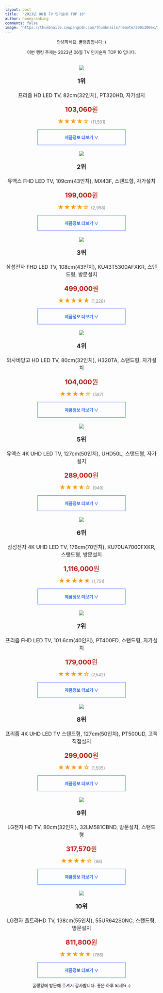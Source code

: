 ```yaml
---
layout: post
title:  "2023년 06월 TV 인기순위 TOP 10"
author: honeyranking
comments: false
image: "https://thumbnail6.coupangcdn.com/thumbnails/remote/300x300ex/image/retail/images/5296877259013933-81144453-dd2a-4724-9bc1-93a9b841f85e.jpg"
---
```

<p style="text-align: center;">안녕하세요. 꿀랭킹입니다 :)</p>
<p style="text-align: center;">이번 랭킹 주제는 2023년 06월 TV 인기순위 TOP 10 입니다.</p><center><img src="https://thumbnail6.coupangcdn.com/thumbnails/remote/300x300ex/image/retail/images/5296877259013933-81144453-dd2a-4724-9bc1-93a9b841f85e.jpg" style="margin-top:20px" /></center><p style="text-align: center; font-size: 20px"><b>1위</b></p><p style="text-align: center; font-size: 17px">프리즘 HD LED TV, 82cm(32인치), PT320HD, 자가설치</p><p style="text-align: center;"><span style="color: #b61800; font-size: 22px;"><b>103,060</b>원</span></p><p style="text-align: center;"><span style="color: #ff9600; font-size: 20px;">★★★★☆ </span><span style="color: #878787;">(11,501)</span></p><center><a href="https://link.coupang.com/a/1KTEt"><div style="font-size: 14px; display: inline-block; padding: 15px 90px; color: #346aff; border-radius: 2px; border: 1px solid #346aff; cursor: pointer;"><b>제품정보 더보기 &or;</b></div></a></center><center><img src="https://thumbnail10.coupangcdn.com/thumbnails/remote/300x300ex/image/retail/images/14410047569648003-de1fef45-9f3e-4109-b4f0-324cf0f04155.jpg" style="margin-top:20px" /></center><p style="text-align: center; font-size: 20px"><b>2위</b></p><p style="text-align: center; font-size: 17px">유맥스 FHD LED TV, 109cm(43인치), MX43F, 스탠드형, 자가설치</p><p style="text-align: center;"><span style="color: #b61800; font-size: 22px;"><b>199,000</b>원</span></p><p style="text-align: center;"><span style="color: #ff9600; font-size: 20px;">★★★★☆ </span><span style="color: #878787;">(2,958)</span></p><center><a href="https://link.coupang.com/a/1KTEu"><div style="font-size: 14px; display: inline-block; padding: 15px 90px; color: #346aff; border-radius: 2px; border: 1px solid #346aff; cursor: pointer;"><b>제품정보 더보기 &or;</b></div></a></center><center><img src="https://thumbnail8.coupangcdn.com/thumbnails/remote/300x300ex/image/retail/images/527147262785945-fe7f6182-54d1-4458-af44-c83c20a0be9f.jpg" style="margin-top:20px" /></center><p style="text-align: center; font-size: 20px"><b>3위</b></p><p style="text-align: center; font-size: 17px">삼성전자 FHD LED TV, 108cm(43인치), KU43T5300AFXKR, 스탠드형, 방문설치</p><p style="text-align: center;"><span style="color: #b61800; font-size: 22px;"><b>499,000</b>원</span></p><p style="text-align: center;"><span style="color: #ff9600; font-size: 20px;">★★★★★ </span><span style="color: #878787;">(1,228)</span></p><center><a href="https://link.coupang.com/a/1KTEv"><div style="font-size: 14px; display: inline-block; padding: 15px 90px; color: #346aff; border-radius: 2px; border: 1px solid #346aff; cursor: pointer;"><b>제품정보 더보기 &or;</b></div></a></center><center><img src="https://thumbnail6.coupangcdn.com/thumbnails/remote/300x300ex/image/retail/images/5313697814183627-2489870d-5b20-46e9-b5c2-1fadefe24373.jpg" style="margin-top:20px" /></center><p style="text-align: center; font-size: 20px"><b>4위</b></p><p style="text-align: center; font-size: 17px">와사비망고 HD LED TV, 80cm(32인치), H320TA, 스탠드형, 자가설치</p><p style="text-align: center;"><span style="color: #b61800; font-size: 22px;"><b>104,000</b>원</span></p><p style="text-align: center;"><span style="color: #ff9600; font-size: 20px;">★★★★☆ </span><span style="color: #878787;">(587)</span></p><center><a href="https://link.coupang.com/a/1KTEw"><div style="font-size: 14px; display: inline-block; padding: 15px 90px; color: #346aff; border-radius: 2px; border: 1px solid #346aff; cursor: pointer;"><b>제품정보 더보기 &or;</b></div></a></center><center><img src="https://thumbnail8.coupangcdn.com/thumbnails/remote/300x300ex/image/retail/images/14465577279421727-fde0a691-0834-49b3-88bd-4a045d67ee4d.jpg" style="margin-top:20px" /></center><p style="text-align: center; font-size: 20px"><b>5위</b></p><p style="text-align: center; font-size: 17px">유맥스 4K UHD LED TV, 127cm(50인치), UHD50L, 스탠드형, 자가설치</p><p style="text-align: center;"><span style="color: #b61800; font-size: 22px;"><b>289,000</b>원</span></p><p style="text-align: center;"><span style="color: #ff9600; font-size: 20px;">★★★★☆ </span><span style="color: #878787;">(949)</span></p><center><a href="https://link.coupang.com/a/1KTEx"><div style="font-size: 14px; display: inline-block; padding: 15px 90px; color: #346aff; border-radius: 2px; border: 1px solid #346aff; cursor: pointer;"><b>제품정보 더보기 &or;</b></div></a></center><center><img src="https://thumbnail8.coupangcdn.com/thumbnails/remote/300x300ex/image/retail/images/710930450350763-18ba6095-ba32-4c0a-8b3a-f5a001745f15.jpg" style="margin-top:20px" /></center><p style="text-align: center; font-size: 20px"><b>6위</b></p><p style="text-align: center; font-size: 17px">삼성전자 4K UHD LED TV, 176cm(70인치), KU70UA7000FXKR, 스탠드형, 방문설치</p><p style="text-align: center;"><span style="color: #b61800; font-size: 22px;"><b>1,116,000</b>원</span></p><p style="text-align: center;"><span style="color: #ff9600; font-size: 20px;">★★★★★ </span><span style="color: #878787;">(1,751)</span></p><center><a href="https://link.coupang.com/a/1KTEy"><div style="font-size: 14px; display: inline-block; padding: 15px 90px; color: #346aff; border-radius: 2px; border: 1px solid #346aff; cursor: pointer;"><b>제품정보 더보기 &or;</b></div></a></center><center><img src="https://thumbnail6.coupangcdn.com/thumbnails/remote/300x300ex/image/retail/images/1682802621298723-4b83337f-faf9-4952-a6bd-68a565b0e502.jpg" style="margin-top:20px" /></center><p style="text-align: center; font-size: 20px"><b>7위</b></p><p style="text-align: center; font-size: 17px">프리즘 FHD LED TV, 101.6cm(40인치), PT400FD, 스탠드형, 자가설치</p><p style="text-align: center;"><span style="color: #b61800; font-size: 22px;"><b>179,000</b>원</span></p><p style="text-align: center;"><span style="color: #ff9600; font-size: 20px;">★★★★☆ </span><span style="color: #878787;">(7,542)</span></p><center><a href="https://link.coupang.com/a/1KTEz"><div style="font-size: 14px; display: inline-block; padding: 15px 90px; color: #346aff; border-radius: 2px; border: 1px solid #346aff; cursor: pointer;"><b>제품정보 더보기 &or;</b></div></a></center><center><img src="https://thumbnail9.coupangcdn.com/thumbnails/remote/300x300ex/image/retail/images/378564126354597-eba9251f-c960-46e2-99c3-fc06cfac27ff.jpg" style="margin-top:20px" /></center><p style="text-align: center; font-size: 20px"><b>8위</b></p><p style="text-align: center; font-size: 17px">프리즘 4K UHD LED TV 스탠드형, 127cm(50인치), PT500UD, 고객직접설치</p><p style="text-align: center;"><span style="color: #b61800; font-size: 22px;"><b>299,000</b>원</span></p><p style="text-align: center;"><span style="color: #ff9600; font-size: 20px;">★★★★☆ </span><span style="color: #878787;">(1,505)</span></p><center><a href="https://link.coupang.com/a/1KTEA"><div style="font-size: 14px; display: inline-block; padding: 15px 90px; color: #346aff; border-radius: 2px; border: 1px solid #346aff; cursor: pointer;"><b>제품정보 더보기 &or;</b></div></a></center><center><img src="https://thumbnail7.coupangcdn.com/thumbnails/remote/300x300ex/image/rs_quotation_api/x3k8ai6d/9997513780f145afaf079d7cf0524655.jpg" style="margin-top:20px" /></center><p style="text-align: center; font-size: 20px"><b>9위</b></p><p style="text-align: center; font-size: 17px">LG전자 HD TV, 80cm(32인치), 32LM581CBND, 방문설치, 스탠드형</p><p style="text-align: center;"><span style="color: #b61800; font-size: 22px;"><b>317,570</b>원</span></p><p style="text-align: center;"><span style="color: #ff9600; font-size: 20px;">★★★★☆ </span><span style="color: #878787;">(98)</span></p><center><a href="https://link.coupang.com/a/1KTEB"><div style="font-size: 14px; display: inline-block; padding: 15px 90px; color: #346aff; border-radius: 2px; border: 1px solid #346aff; cursor: pointer;"><b>제품정보 더보기 &or;</b></div></a></center><center><img src="https://thumbnail9.coupangcdn.com/thumbnails/remote/300x300ex/image/retail/images/5040478108417053-eaedd045-e77c-4410-bcb3-75bac2ccab8b.jpg" style="margin-top:20px" /></center><p style="text-align: center; font-size: 20px"><b>10위</b></p><p style="text-align: center; font-size: 17px">LG전자 울트라HD TV, 138cm(55인치), 55UR642S0NC, 스탠드형, 방문설치</p><p style="text-align: center;"><span style="color: #b61800; font-size: 22px;"><b>811,800</b>원</span></p><p style="text-align: center;"><span style="color: #ff9600; font-size: 20px;">★★★★★ </span><span style="color: #878787;">(766)</span></p><center><a href="https://link.coupang.com/a/1KTEC"><div style="font-size: 14px; display: inline-block; padding: 15px 90px; color: #346aff; border-radius: 2px; border: 1px solid #346aff; cursor: pointer;"><b>제품정보 더보기 &or;</b></div></a></center><p style="text-align: center;">꿀랭킹에 방문해 주셔서 감사합니다. 좋은 하루 되세요 :)</p>